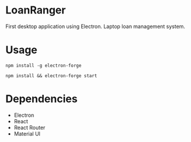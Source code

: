# LoanRanger
First desktop application using Electron. Laptop loan management system.

# Usage

`npm install -g electron-forge`

`npm install && electron-forge start`

# Dependencies

- Electron
- React
- React Router
- Material UI

